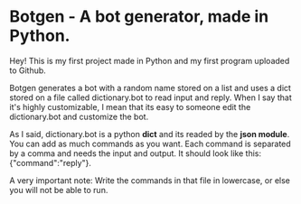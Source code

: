 # Botgen - A bot generator, made in Python.
Hey! This is my first project made in Python and my first program uploaded to Github.

Botgen generates a bot with a random name stored on a list and uses a dict stored on a file called dictionary.bot to read input and reply.
When I say that it's highly customizable, I mean that its easy to someone edit the dictionary.bot and customize the bot.

As I said, dictionary.bot is a python **dict** and its readed by the **json module**.
You can add as much commands as you want. Each command is separated by a comma and needs the input and output. It should look like this: {"command":"reply"}.

A very important note: Write the commands in that file in lowercase, or else you will not be able to run.
